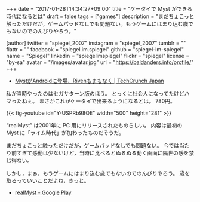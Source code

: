 +++
date = "2017-01-28T14:34:27+09:00"
title = "ケータイで Myst ができる時代になるとは"
draft = false
tags = ["games"]
description = "まだちょこっと触っただけだが，ゲームパッドなしでも問題ない。もうゲームにはまり込む歳でもないのでのんびりやろう。"

[author]
  twitter = "spiegel_2007"
  instagram = "spiegel_2007"
  tumblr = ""
  flattr = ""
  facebook = "spiegel.im.spiegel"
  github = "spiegel-im-spiegel"
  name = "Spiegel"
  linkedin = "spiegelimspiegel"
  flickr = "spiegel"
  license = "by-sa"
  avatar = "/images/avatar.jpg"
  url = "https://baldanders.info/profile/"
+++

- [MystがAndroidに登場、Rivenもまもなく | TechCrunch Japan](https://jp.techcrunch.com/2017/01/27/20170126myst-arrives-on-android-riven-to-follow-soon/)

私が当時やったのはセガサターン版のほう。
とっくに社会人になってたけどハマったねぇ。
まさかこれがケータイで出来るようになるとは。
780円。

{{< fig-youtube id="Y-USPRb98QE" width="500" height="281" >}}

“realMyst” は2001年に PC 用にリリースされたものらしい。
内容は最初の Myst に「ライム時代」が加わったものだそうだ。

まだちょこっと触っただけだが，ゲームパッドなしでも問題ない。
今では当たり前すぎて感動は少ないけど，当時に比べるとぬるぬる動く画面に隔世の感を禁じ得ない。

しかし，まぁ，もうゲームにはまり込む歳でもないのでのんびりやろう。
歳を取るっていいことだよね，きっと。

- [realMyst - Google Play](https://play.google.com/store/apps/details?id=com.noodlecake.realmyst)
